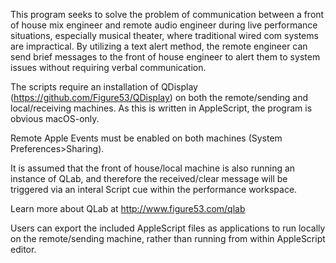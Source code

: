 This program seeks to solve the problem of communication between a front of house mix engineer and remote audio engineer during live
performance situations, especially musical theater, where traditional wired com systems are impractical. By utilizing a text alert method,
the remote engineer can send brief messages to the front of house engineer to alert them to system issues without requiring verbal
communication.

The scripts require an installation of QDisplay (https://github.com/Figure53/QDisplay) on both the remote/sending and 
local/receiving machines. As this is written in AppleScript, the program is obvious macOS-only. 

Remote Apple Events must be enabled on both machines (System Preferences>Sharing).

It is assumed that the front of house/local machine is also running an instance of QLab, and therefore the received/clear message
will be triggered via an interal Script cue within the performance workspace. 

Learn more about QLab at http://www.figure53.com/qlab

Users can export the included AppleScript files as applications to run locally on the remote/sending machine, rather than running from 
within AppleScript editor.
